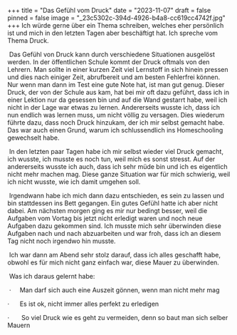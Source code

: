 +++
title = "Das Gefühl vom Druck"
date = "2023-11-07"
draft = false
pinned = false
image = "_23c5302c-394d-4926-b4a8-cc619cc4742f.jpg"
+++
Ich würde gerne über ein Thema schreiben, welches eher persönlich ist und mich in den letzten Tagen aber beschäftigt hat. Ich spreche vom Thema Druck.

 Das Gefühl von Druck kann durch verschiedene Situationen ausgelöst werden. In der öffentlichen Schule kommt der Druck oftmals von den Lehrern. Man sollte in einer kurzen Zeit viel Lernstoff in sich hinein pressen und dies nach einiger Zeit, abrufbereit und am besten Fehlerfrei können. Nur wenn man dann im Test eine gute Note hat, ist man gut genug. Dieser Druck, der von der Schule aus kam, hat bei mir oft dazu geführt, dass ich in einer Lektion nur da gesessen bin und auf die Wand gestarrt habe, weil ich nicht in der Lage war etwas zu lernen. Andererseits wusste ich, dass ich nun endlich was lernen muss, um nicht völlig zu versagen. Dies wiederum führte dazu, dass noch Druck hinzukam, der ich mir selbst gemacht habe. Das war auch einen Grund, warum ich schlussendlich ins Homeschooling gewechselt habe.

 In den letzten paar Tagen habe ich mir selbst wieder viel Druck gemacht, ich wusste, ich musste es noch tun, weil mich es sonst stresst. Auf der andererseits wusste ich auch, dass ich sehr müde bin und ich es eigentlich nicht mehr machen mag. Diese ganze Situation war für mich schwierig, weil ich nicht wusste, wie ich damit umgehen soll.

 Irgendwann habe ich mich dann dazu entschieden, es sein zu lassen und bin stattdessen ins Bett gegangen. Ein gutes Gefühl hatte ich aber nicht dabei. Am nächsten morgen ging es mir nur bedingt besser, weil die Aufgaben vom Vortag bis jetzt nicht erledigt waren und noch neue Aufgaben dazu gekommen sind. Ich musste mich sehr überwinden diese Aufgaben nach und nach abzuarbeiten und war froh, dass ich an diesem Tag nicht noch irgendwo hin musste.

 Ich war dann am Abend sehr stolz darauf, dass ich alles geschafft habe, obwohl es für mich nicht ganz einfach war, diese Mauer zu überwinden.

 Was ich daraus gelernt habe:

 ·      Man darf sich auch eine Auszeit gönnen, wenn man nicht mehr mag

·      Es ist ok, nicht immer alles perfekt zu erledigen

·       So viel Druck wie es geht zu vermeiden, denn so baut man sich selber Mauern